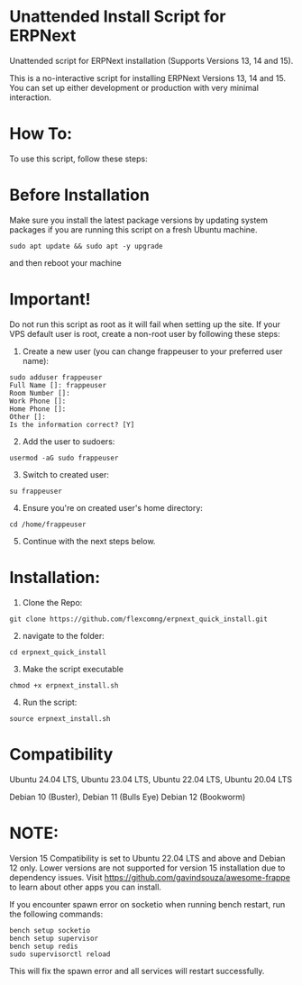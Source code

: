 
# Unattended Install Script for ERPNext
Unattended script for ERPNext installation (Supports Versions 13, 14 and 15).

This is a no-interactive script for installing ERPNext Versions 13, 14 and 15. You can set up either development or production with very minimal interaction.

# How To:
To use this script, follow these steps:

# Before Installation

Make sure you install the latest package versions by updating system packages if you are running this script on a fresh Ubuntu machine.

```
sudo apt update && sudo apt -y upgrade
```
and then reboot your machine 

# Important!
Do not run this script as root as it will fail when setting up the site. If your VPS default user is root, create a non-root user by following these steps:

1. Create a new user (you can change frappeuser to your preferred user name):
```
sudo adduser frappeuser
Full Name []: frappeuser
Room Number []:
Work Phone []:
Home Phone []:
Other []:
Is the information correct? [Y]
```
2. Add the user to sudoers:
```
usermod -aG sudo frappeuser
```
3. Switch to created user:
```
su frappeuser
```
4. Ensure you're on created user's home directory:
```
cd /home/frappeuser
```
5. Continue with the next steps below.

# Installation:

1. Clone the Repo:
```
git clone https://github.com/flexcomng/erpnext_quick_install.git
```
2. navigate to the folder:
```
cd erpnext_quick_install
```
3. Make the script executable
```
chmod +x erpnext_install.sh
```
4. Run the script:
```
source erpnext_install.sh
```
# Compatibility

Ubuntu 24.04 LTS,
Ubuntu 23.04 LTS,
Ubuntu 22.04 LTS,
Ubuntu 20.04 LTS

Debian 10 (Buster),
Debian 11 (Bulls Eye)
Debian 12 (Bookworm)

# NOTE:

Version 15 Compatibility is set to Ubuntu 22.04 LTS and above and Debian 12 only. Lower versions are not supported for version 15 installation due to dependency issues.
Visit https://github.com/gavindsouza/awesome-frappe to learn about other apps you can install.

If you encounter spawn error on socketio when running bench restart, run the following commands:

```
bench setup socketio
bench setup supervisor
bench setup redis
sudo supervisorctl reload
```
This will fix the spawn error and all services will restart successfully.
